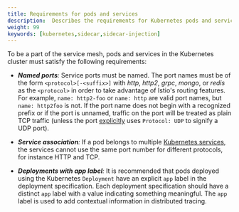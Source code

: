 ```yaml
---
title: Requirements for pods and services
description:  Describes the requirements for Kubernetes pods and services to run Istio.
weight: 99
keywords: [kubernetes,sidecar,sidecar-injection]
---
```


To be a part of the service mesh, pods and services in the Kubernetes
cluster must satisfy the following requirements:

* _**Named ports**:_ Service ports must be named. The port names must be of
  the form `<protocol>[-<suffix>]` with _http_, _http2_, _grpc_, _mongo_, or _redis_
  as the `<protocol>` in order to take advantage of Istio's routing features.
  For example, `name: http2-foo` or `name: http` are valid port names, but
  `name: http2foo` is not.  If the port name does not begin with a recognized
  prefix or if the port is unnamed, traffic on the port will be treated as
  plain TCP traffic (unless the port [explicitly](https://kubernetes.io/docs/concepts/services-networking/service/#defining-a-service)
  uses `Protocol: UDP` to signify a UDP port).

* _**Service association**:_ If a pod belongs to multiple
  [Kubernetes services](https://kubernetes.io/docs/concepts/services-networking/service/),
  the services cannot use the same port number for different protocols, for instance HTTP and TCP.

* _**Deployments with app label**:_ It is recommended that pods deployed using
  the Kubernetes `Deployment` have an explicit `app` label in the
  deployment specification. Each deployment specification should have a
  distinct `app` label with a value indicating something meaningful. The
  `app` label is used to add contextual information in distributed
  tracing.
